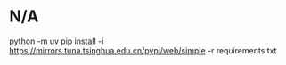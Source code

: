 # N/A

python -m uv pip install -i https://mirrors.tuna.tsinghua.edu.cn/pypi/web/simple -r requirements.txt
